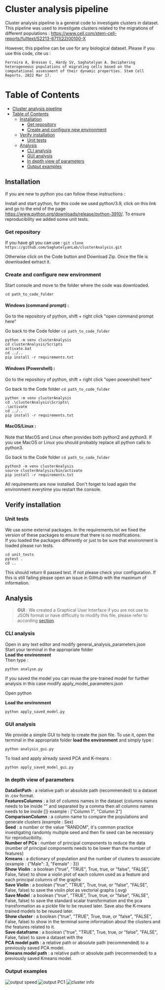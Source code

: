 
# Cluster analysis pipeline

Cluster analysis pipeline is a general code to investigate clusters in dataset.
This pipeline was used to investigate clusters related to the migrations of different populations : https://www.cell.com/stem-cell-reports/fulltext/S2213-6711(22)00100-X

However, this pipeline can be use for any biological dataset.
Please if you use this code, cite us :

`Ferreira A, Bressan C, Hardy SV, Saghatelyan A. Deciphering heterogeneous populations of migrating cells based on the computational assessment of their dynamic properties. Stem Cell Reports. 2022 Mar 17. `

Table of Contents
=================
* [Cluster analysis pipeline](#cluster-analysis-pipeline)
* [Table of Contents](#table-of-contents)
   * [Installation](#installation)
      * [Get repository](#get-repository)
      * [Create and configure new environment](#create-and-configure-new-environment)
   * [Verify installation](#verify-installation)
      * [Unit tests](#unit-tests)
   * [Analysis](#analysis)
      * [CLI analysis](#cli-analysis)
      * [GUI analysis](#gui-analysis)
      * [In depth view of parameters](#in-depth-view-of-parameters)
      * [Output examples](#output-examples)
## Installation

If you are new to python you can follow these instructions : 

Install and start python, for this code we used python/3.9, click on this link and go to the end of the page https://www.python.org/downloads/release/python-3910/.
To ensure reproducibility we added some unit tests.


### Get repository

If you have git you can use :
`git clone https://github.com/SaghatelyanLab/clusterAnalysis.git`

Otherwise click on the Code button and Download Zip.
Once the file is downloaded extract it.

### Create and configure new environment

Start console and move to the folder where the code was downloaded.

`cd path_to_code_folder`

#### Windows (command prompt) : 

Go to the repository of python, shift + right click "open command prompt here"

Go back to the Code folder
`cd path_to_code_folder`

```
python -m venv clusterAnalysis
cd clusterAnalysis/Scripts
activate.bat
cd ../..
pip install -r requirements.txt
```

#### Windows (Powershell) :

Go to the repository of python, shift + right click "open powershell here"

Go back to the Code folder
`cd path_to_code_folder`

```
python -m venv clusterAnalysis
cd .\clusterAnalysis\Scripts\
.\activate
cd ../..
pip install -r requirements.txt
```

#### MacOS/Linux : 

Note that MacOS and Linux often provides both python2 and python3. If you use MacOS or Linux you should probably replace all python calls to python3.

Go back to the Code folder
`cd path_to_code_folder`

```
python3 -m venv clusterAnalysis
source clusterAnalysis/bin/activate
pip install -r requirements.txt
```

All requirements are now installed. Don't forget to load again the environment everytime you restart the console.

## Verify installation

### Unit tests

We use some external packages. In the requirements.txt we fixed the version of these packages to ensure that there is
no modifications. <br />
If you loaded the packages differently or just to be sure that environment is loaded please run tests.

```
cd unit_tests
pytest .
cd ..
```

This should return 6 passed test. If not please check your configuration. If this is still failing please open an issue
in GitHub with the maximum of information.

## Analysis

> **GUI** : We created a Graphical User Interface if you are not use to JSON format or have difficulty to modify this file, please refer to according [section](#GUI).

### CLI analysis

Open in any text editor and modify general_analysis_parameters.json  <br />
Start your terminal in the appropriate folder <br />
**Load the environment** <br />
Then type :

```
python analyse.py
```

If you saved the model you can reuse the pre-trained model for further analysis in this case modify
apply_model_parameters.json 

Open python

**Load the environment**
```
python apply_saved_model.py
```

### GUI analysis

We provide a simple GUI to help to create the json file. To use it, open the terminal in the appropriate folder
**load the environment** and simply type :

```
python analysis_gui.py
```

To load and apply already saved PCA and K-means : 

```
python apply_saved_model_gui.py
```


### In depth view of parameters

**DataSetPath** : a relative path or absolute path (recommended) to a dataset in .csv format. <br />
**FeaturesColumns** : a list of columns names in the dataset (columns names needs to be inside "" and separated by a comma then all columns names needs to be inside []) example :  ["Column 1", "Column 2"] <br />
**ComparisonColumn** : a column name to compare the populations and generate clusters (example : Sex) <br />
**Seed** : a number or the value "RANDOM", it's common practice investigating randomly multiple seed and then fix seed can be necessary for reproducibility. <br />
**Number of PCs** : number of principal components to reduce the data (number of principal components needs to be lower than the number of features) <br />
**Kmeans** : a dictionary of population and the number of clusters to associate (example : {"Male": 3, "Female" : 3}) <br />
**Show Violin** : a boolean ("true", "TRUE", True, true, or "false", "FALSE", False, false) to show a violin plot of each column used as a feature and each principal columns of the graphs <br />
**Save Violin** : a boolean ("true", "TRUE", True, true, or "false", "FALSE", False, false) to save the violin plot as vectorial graphs (.svg) <br />
**Save Model** : a boolean ("true", "TRUE", True, true, or "false", "FALSE", False, false) to save the standard scalar transformation and the pca transformation as a pickle file to be reused later. Save also the K-means trained models to be reused later. <br />
**Show cluster** : a boolean ("true", "TRUE", True, true, or "false", "FALSE", False, false) to show in the terminal some information about the clusters and the features related to it. <br />
**Save dataframe** : a boolean ("true", "TRUE", True, true, or "false", "FALSE", False, false) to save a dataset with the  <br />
**PCA model path** : a relative path or absolute path (recommended) to a previously saved PCA model. <br />
**Kmeans model path** : a relative path or absolute path (recommended) to a previously saved Kmeans model. <br />

### Output examples

![output speed](examples/Speed.svg)
![output PC1](examples/Principalcomponent1.svg)
![cluster info](examples/cluster_info.png)
